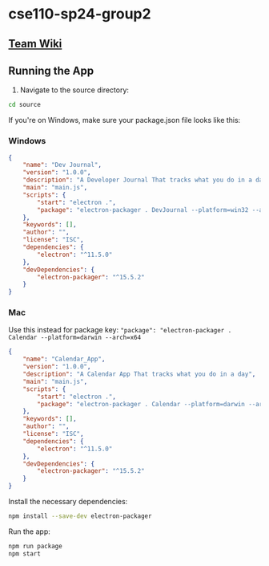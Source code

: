 # cse110-sp24-group2

## [Team Wiki](admin/team.md)

## Running the App

1. Navigate to the source directory:

```bash
cd source
```
If you're on Windows, make sure your package.json file looks like this:
### Windows
```json
{
    "name": "Dev Journal",
    "version": "1.0.0",
    "description": "A Developer Journal That tracks what you do in a day",
    "main": "main.js",
    "scripts": {
        "start": "electron .",
        "package": "electron-packager . DevJournal --platform=win32 --arch=x64" 
    },
    "keywords": [],
    "author": "",
    "license": "ISC",
    "dependencies": {
        "electron": "^11.5.0"
    },
    "devDependencies": {
        "electron-packager": "^15.5.2"
    }
}


```

### Mac
Use this instead for package key:
`"package": "electron-packager . Calendar --platform=darwin --arch=x64`

```json
{
    "name": "Calendar_App",
    "version": "1.0.0",
    "description": "A Calendar App That tracks what you do in a day",
    "main": "main.js",
    "scripts": {
        "start": "electron .",
        "package": "electron-packager . Calendar --platform=darwin --arch=x64"
    },
    "keywords": [],
    "author": "",
    "license": "ISC",
    "dependencies": {
        "electron": "^11.5.0"
    },
    "devDependencies": {
        "electron-packager": "^15.5.2"
    }
}
```
Install the necessary dependencies:  
```bash
npm install --save-dev electron-packager
```
Run the app:  
```bash
npm run package
npm start
```
